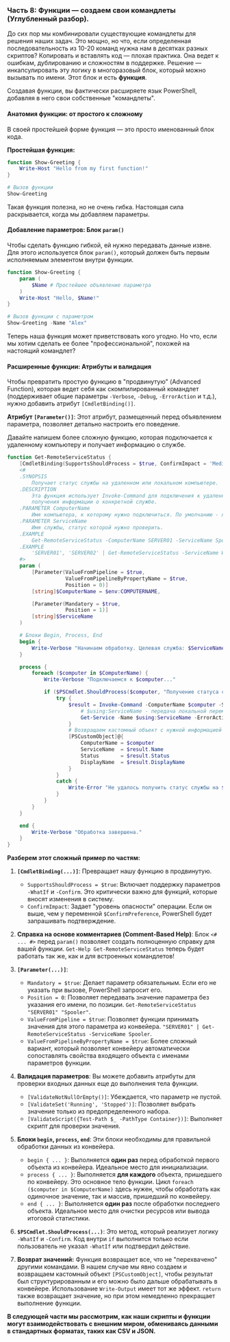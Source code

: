 ### **Часть 8: Функции — создаем свои командлеты (Углубленный разбор).**

До сих пор мы комбинировали существующие командлеты для решения наших задач. Это мощно, но что, если определенная последовательность из 10-20 команд нужна нам в десятках разных скриптов? Копировать и вставлять код — плохая практика. Она ведет к ошибкам, дублированию и сложностям в поддержке. Решение — инкапсулировать эту логику в многоразовый блок, который можно вызывать по имени. Этот блок и есть **функция**.

Создавая функции, вы фактически расширяете язык PowerShell, добавляя в него свои собственные "командлеты".

#### **Анатомия функции: от простого к сложному**

В своей простейшей форме функция — это просто именованный блок кода.

**Простейшая функция:**
```powershell
function Show-Greeting {
    Write-Host "Hello from my first function!"
}

# Вызов функции
Show-Greeting
```
Такая функция полезна, но не очень гибка. Настоящая сила раскрывается, когда мы добавляем параметры.

#### **Добавление параметров: Блок `param()`**

Чтобы сделать функцию гибкой, ей нужно передавать данные извне. Для этого используется блок `param()`, который должен быть первым исполняемым элементом внутри функции.

```powershell
function Show-Greeting {
    param (
        $Name # Простейшее объявление параметра
    )
    Write-Host "Hello, $Name!"
}

# Вызов функции с параметром
Show-Greeting -Name "Alex"
```
Теперь наша функция может приветствовать кого угодно. Но что, если мы хотим сделать ее более "профессиональной", похожей на настоящий командлет?

#### **Расширенные функции: Атрибуты и валидация**

Чтобы превратить простую функцию в "продвинутую" (Advanced Function), которая ведет себя как скомпилированный командлет (поддерживает общие параметры `-Verbose`, `-Debug`, `-ErrorAction` и т.д.), нужно добавить атрибут `[CmdletBinding()]`.

**Атрибут `[Parameter()]`**: Этот атрибут, размещенный перед объявлением параметра, позволяет детально настроить его поведение.

Давайте напишем более сложную функцию, которая подключается к удаленному компьютеру и получает информацию о службе.

```powershell
function Get-RemoteServiceStatus {
    [CmdletBinding(SupportsShouldProcess = $true, ConfirmImpact = 'Medium')]
    <#
    .SYNOPSIS
        Получает статус службы на удаленном или локальном компьютере.
    .DESCRIPTION
        Эта функция использует Invoke-Command для подключения к удаленной машине и
        получения информации о конкретной службе.
    .PARAMETER ComputerName
        Имя компьютера, к которому нужно подключиться. По умолчанию - локальный компьютер.
    .PARAMETER ServiceName
        Имя службы, статус которой нужно проверить.
    .EXAMPLE
        Get-RemoteServiceStatus -ComputerName SERVER01 -ServiceName Spooler
    .EXAMPLE
        'SERVER01', 'SERVER02' | Get-RemoteServiceStatus -ServiceName WinRM
    #>
    param (
        [Parameter(ValueFromPipeline = $true,
                   ValueFromPipelineByPropertyName = $true,
                   Position = 0)]
        [string]$ComputerName = $env:COMPUTERNAME,

        [Parameter(Mandatory = $true,
                   Position = 1)]
        [string]$ServiceName
    )

    # Блоки Begin, Process, End
    begin {
        Write-Verbose "Начинаем обработку. Целевая служба: $ServiceName"
    }

    process {
        foreach ($computer in $ComputerName) {
            Write-Verbose "Подключаемся к $computer..."

            if ($PSCmdlet.ShouldProcess($computer, "Получение статуса службы '$ServiceName'")) {
                try {
                    $result = Invoke-Command -ComputerName $computer -ScriptBlock {
                        # $using:ServiceName - передача локальной переменной в удаленный сеанс
                        Get-Service -Name $using:ServiceName -ErrorAction Stop
                    }
                    # Возвращаем кастомный объект с нужной информацией
                    [PSCustomObject]@{
                        ComputerName = $computer
                        ServiceName  = $result.Name
                        Status       = $result.Status
                        DisplayName  = $result.DisplayName
                    }
                }
                catch {
                    Write-Error "Не удалось получить статус службы на $computer. Ошибка: $_"
                }
            }
        }
    }

    end {
        Write-Verbose "Обработка завершена."
    }
}
```

**Разберем этот сложный пример по частям:**

1.  **`[CmdletBinding(...)]`**: Превращает нашу функцию в продвинутую.
    *   `SupportsShouldProcess = $true`: Включает поддержку параметров `-WhatIf` и `-Confirm`. Это критически важно для функций, которые вносят изменения в систему.
    *   `ConfirmImpact`: Задает "уровень опасности" операции. Если он выше, чем у переменной `$ConfirmPreference`, PowerShell будет запрашивать подтверждение.

2.  **Справка на основе комментариев (Comment-Based Help)**: Блок `<# ... #>` перед `param()` позволяет создать полноценную справку для вашей функции. `Get-Help Get-RemoteServiceStatus` теперь будет работать так же, как и для встроенных командлетов!

3.  **`[Parameter(...)]`**:
    *   `Mandatory = $true`: Делает параметр обязательным. Если его не указать при вызове, PowerShell запросит его.
    *   `Position = 0`: Позволяет передавать значение параметра без указания его имени, по позиции. `Get-RemoteServiceStatus "SERVER01" "Spooler"`.
    *   `ValueFromPipeline = $true`: Позволяет функции принимать значения для этого параметра из конвейера. ` "SERVER01" | Get-RemoteServiceStatus -ServiceName Spooler `.
    *   `ValueFromPipelineByPropertyName = $true`: Более сложный вариант, который позволяет конвейеру автоматически сопоставлять свойства входящего объекта с именами параметров функции.

4.  **Валидация параметров**: Вы можете добавить атрибуты для проверки входных данных еще до выполнения тела функции.
    *   `[ValidateNotNullOrEmpty()]`: Убеждается, что параметр не пустой.
    *   `[ValidateSet('Running', 'Stopped')]`: Позволяет выбрать значение только из предопределенного набора.
    *   `[ValidateScript({Test-Path $_ -PathType Container})]`: Выполняет скрипт для проверки значения.

5.  **Блоки `begin`, `process`, `end`**:
    Эти блоки необходимы для правильной обработки данных из конвейера.
    *   `begin { ... }`: Выполняется **один раз** перед обработкой первого объекта из конвейера. Идеальное место для инициализации.
    *   `process { ... }`: Выполняется **для каждого** объекта, пришедшего по конвейеру. Это основное тело функции. Цикл `foreach ($computer in $ComputerName)` здесь нужен, чтобы обработать как одиночное значение, так и массив, пришедший по конвейеру.
    *   `end { ... }`: Выполняется **один раз** после обработки последнего объекта. Идеальное место для очистки ресурсов или вывода итоговой статистики.

6.  **`$PSCmdlet.ShouldProcess(...)`**: Это метод, который реализует логику `-WhatIf` и `-Confirm`. Код внутри `if` выполнится только если пользователь не указал `-WhatIf` или подтвердил действие.

7.  **Возврат значений:** Функция возвращает все, что не "перехвачено" другими командами. В нашем случае мы явно создаем и возвращаем кастомный объект `[PSCustomObject]`, чтобы результат был структурированным и его можно было дальше обрабатывать в конвейере. Использование `Write-Output` имеет тот же эффект. `return` также возвращает значение, но при этом немедленно прекращает выполнение функции.


**В следующей части мы рассмотрим, как наши скрипты и функции могут взаимодействовать с внешним миром, обмениваясь данными в стандартных форматах, таких как CSV и JSON.**